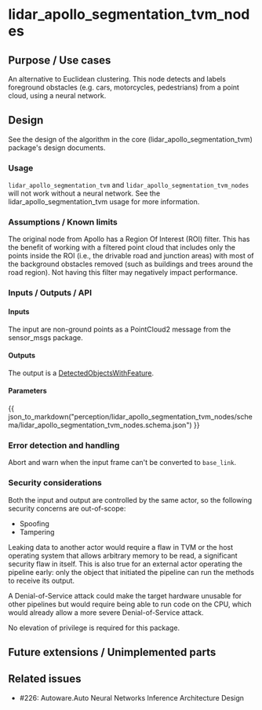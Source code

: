 <!--
  Copyright 2021-2023 Arm Ltd., the Autoware Foundation

  Licensed under the Apache License, Version 2.0 (the "License");
  you may not use this file except in compliance with the License.
  You may obtain a copy of the License at

      http://www.apache.org/licenses/LICENSE-2.0

  Unless required by applicable law or agreed to in writing, software
  distributed under the License is distributed on an "AS IS" BASIS,
  WITHOUT WARRANTIES OR CONDITIONS OF ANY KIND, either express or implied.
  See the License for the specific language governing permissions and
  limitations under the License.
-->

# lidar_apollo_segmentation_tvm_nodes

## Purpose / Use cases

An alternative to Euclidean clustering.
This node detects and labels foreground obstacles (e.g. cars, motorcycles, pedestrians) from a point
cloud, using a neural network.

## Design

See the design of the algorithm in the core (lidar_apollo_segmentation_tvm) package's design documents.

### Usage

`lidar_apollo_segmentation_tvm` and `lidar_apollo_segmentation_tvm_nodes` will not work without a neural network.
See the lidar_apollo_segmentation_tvm usage for more information.

### Assumptions / Known limits

The original node from Apollo has a Region Of Interest (ROI) filter.
This has the benefit of working with a filtered point cloud that includes only the points inside the
ROI (i.e., the drivable road and junction areas) with most of the background obstacles removed (such
as buildings and trees around the road region).
Not having this filter may negatively impact performance.

### Inputs / Outputs / API

#### Inputs

The input are non-ground points as a PointCloud2 message from the sensor_msgs package.

#### Outputs

The output is a [DetectedObjectsWithFeature](https://github.com/tier4/tier4_autoware_msgs/blob/tier4/universe/tier4_perception_msgs/msg/object_recognition/DetectedObjectsWithFeature.msg).

#### Parameters

{{ json_to_markdown("perception/lidar_apollo_segmentation_tvm_nodes/schema/lidar_apollo_segmentation_tvm_nodes.schema.json") }}

### Error detection and handling

Abort and warn when the input frame can't be converted to `base_link`.

### Security considerations

Both the input and output are controlled by the same actor, so the following security concerns are
out-of-scope:

- Spoofing
- Tampering

Leaking data to another actor would require a flaw in TVM or the host operating system that allows
arbitrary memory to be read, a significant security flaw in itself.
This is also true for an external actor operating the pipeline early: only the object that initiated
the pipeline can run the methods to receive its output.

A Denial-of-Service attack could make the target hardware unusable for other pipelines but would
require being able to run code on the CPU, which would already allow a more severe Denial-of-Service
attack.

No elevation of privilege is required for this package.

## Future extensions / Unimplemented parts

## Related issues

- #226: Autoware.Auto Neural Networks Inference Architecture Design
